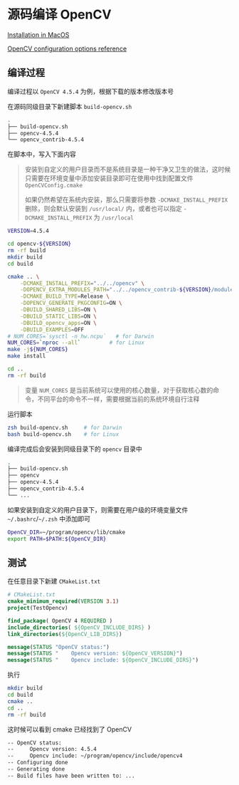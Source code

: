 

# 源码编译 OpenCV 
[Installation in MacOS](https://docs.opencv.org/4.x/d0/db2/tutorial_macos_install.html)

[OpenCV configuration options reference](https://docs.opencv.org/4.x/db/d05/tutorial_config_reference.html)


## 编译过程

编译过程以 `OpenCV 4.5.4` 为例，根据下载的版本修改版本号

在源码同级目录下新建脚本 `build-opencv.sh`
```sh
.
├── build-opencv.sh
├── opencv-4.5.4
└── opencv_contrib-4.5.4
```

在脚本中，写入下面内容
> 安装到自定义的用户目录而不是系统目录是一种干净又卫生的做法，这时候只需要在环境变量中添加安装目录即可在使用中找到配置文件 `OpenCVConfig.cmake` 
> 
> 如果仍然希望在系统内安装，那么只需要将参数 `-DCMAKE_INSTALL_PREFIX` 删除，则会默认安装到 `/usr/local/` 内，或者也可以指定 `-DCMAKE_INSTALL_PREFIX` 为 `/usr/local`
```sh
VERSION=4.5.4

cd opencv-${VERSION}
rm -rf build
mkdir build
cd build

cmake .. \
    -DCMAKE_INSTALL_PREFIX="../../opencv" \
    -DOPENCV_EXTRA_MODULES_PATH="../../opencv_contrib-${VERSION}/modules" \
    -DCMAKE_BUILD_TYPE=Release \
    -DOPENCV_GENERATE_PKGCONFIG=ON \
    -DBUILD_SHARED_LIBS=ON \
    -DBUILD_STATIC_LIBS=ON \
    -DBUILD_opencv_apps=ON \
    -DBUILD_EXAMPLES=OFF
# NUM_CORES=`sysctl -n hw.ncpu`   # for Darwin
NUM_CORES=`nproc --all`         # for Linux
make -j${NUM_CORES}
make install

cd ..
rm -rf build
```

> 变量 `NUM_CORES` 是当前系统可以使用的核心数量，对于获取核心数的命令，不同平台的命令不一样，需要根据当前的系统环境自行注释

运行脚本
```sh
zsh build-opencv.sh     # for Darwin
bash build-opencv.sh    # for Linux
```


编译完成后会安装到同级目录下的 `opencv` 目录中
```sh
.
├── build-opencv.sh
├── opencv
├── opencv-4.5.4
├── opencv_contrib-4.5.4
└── ...
```

如果安装到自定义的用户目录下，则需要在用户级的环境变量文件 `~/.bashrc`/`~/.zsh` 中添加即可
```sh
OpenCV_DIR=~/program/opencv/lib/cmake
export PATH=$PATH:${OpenCV_DIR}
```

## 测试
在任意目录下新建 `CMakeList.txt`
```cmake
# CMakeList.txt
cmake_minimum_required(VERSION 3.1)
project(TestOpencv)

find_package( OpenCV 4 REQUIRED )
include_directories( ${OpenCV_INCLUDE_DIRS} )
link_directories(${OpenCV_LIB_DIRS})

message(STATUS "OpenCV status:")
message(STATUS "    Opencv version: ${OpenCV_VERSION}")   
message(STATUS "    Opencv include: ${OpenCV_INCLUDE_DIRS}")
```

执行
```sh
mkdir build
cd build
cmake ..
cd ..
rm -rf build
```

这时候可以看到 cmake 已经找到了 OpenCV 
```sh
-- OpenCV status:
--     Opencv version: 4.5.4
--     Opencv include: ~/program/opencv/include/opencv4
-- Configuring done
-- Generating done
-- Build files have been written to: ...
```